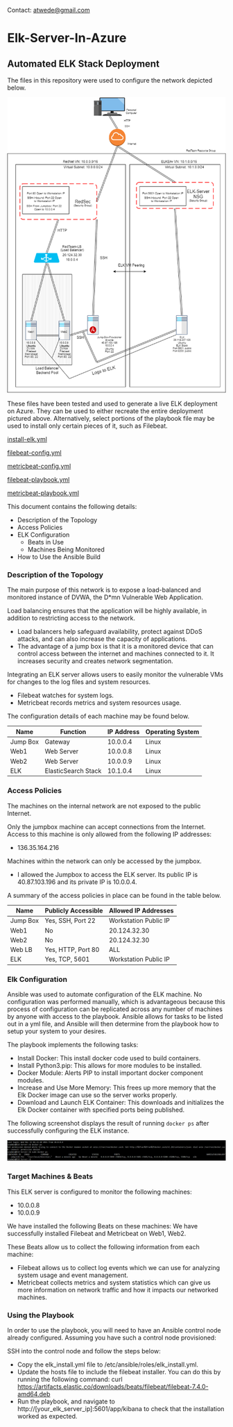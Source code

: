 Contact: atwede@gmail.com

# Elk-Server-In-Azure
## Automated ELK Stack Deployment

The files in this repository were used to configure the network depicted below.

<img src="https://github.com/atwede/Elk-Server-In-Azure/blob/main/Diagrams/Azure%20Network%20Diagram.png" alt="Network">

These files have been tested and used to generate a live ELK deployment on Azure. They can be used to either recreate the entire deployment pictured above. Alternatively, select portions of the playbook file may be used to install only certain pieces of it, such as Filebeat.

[install-elk.yml](https://github.com/atwede/Elk-Server-In-Azure/blob/main/Ansible/install-elk.yml)

[filebeat-config.yml](https://github.com/atwede/Elk-Server-In-Azure/blob/main/Ansible/filebeat-config.yml)

[metricbeat-config.yml](https://github.com/atwede/Elk-Server-In-Azure/blob/main/Ansible/metricbeat-config.yml)

[filebeat-playbook.yml](https://github.com/atwede/Elk-Server-In-Azure/blob/main/Ansible/filebeat-playbook.yml)

[metricbeat-playbook.yml](https://github.com/atwede/Elk-Server-In-Azure/blob/main/Ansible/metricbeat-playbook.yml)

This document contains the following details:
- Description of the Topology
- Access Policies
- ELK Configuration
  - Beats in Use
  - Machines Being Monitored
- How to Use the Ansible Build

### Description of the Topology

The main purpose of this network is to expose a load-balanced and monitored instance of DVWA, the D*mn Vulnerable Web Application.

Load balancing ensures that the application will be highly available, in addition to restricting access to the network.
- Load balancers help safeguard availability, protect against DDoS attacks, and can also increase the capacity of applications.
- The advantage of a jump box is that it is a monitored device that can control access between the internet and machines connected to it. It increases security and creates network segmentation.

Integrating an ELK server allows users to easily monitor the vulnerable VMs for changes to the log files and system resources.
- Filebeat watches for system logs.
- Metricbeat records metrics and system resources usage.

The configuration details of each machine may be found below.

| Name     | Function            | IP Address | Operating System |
|----------|---------------------|------------|------------------|
| Jump Box | Gateway             | 10.0.0.4   | Linux            |
| Web1     | Web Server          | 10.0.0.8   | Linux            |
| Web2     | Web Server          | 10.0.0.9   | Linux            |
| ELK      | ElasticSearch Stack | 10.1.0.4   | Linux            |

### Access Policies

The machines on the internal network are not exposed to the public Internet. 

Only the jumpbox machine can accept connections from the Internet. Access to this machine is only allowed from the following IP addresses:
- 136.35.164.216

Machines within the network can only be accessed by the jumpbox.
- I allowed the Jumpbox to access the ELK server. Its public IP is 40.87.103.196 and its private IP is 10.0.0.4.

A summary of the access policies in place can be found in the table below.

| Name     | Publicly Accessible | Allowed IP Addresses  |
|----------|---------------------|-----------------------|
| Jump Box | Yes, SSH, Port 22   | Workstation Public IP |
| Web1     | No                  | 20.124.32.30          |
| Web2     | No                  | 20.124.32.30          |
| Web LB   | Yes, HTTP, Port 80  | ALL                   |
| ELK      | Yes, TCP, 5601      | Workstation Public IP |

### Elk Configuration

Ansible was used to automate configuration of the ELK machine. No configuration was performed manually, which is advantageous because this process of configuration can be replicated across any number of machines by anyone with access to the playbook. Ansible
allows for tasks to be listed out in a yml file, and Ansible will then determine from the playbook how to setup your system to your desires.

The playbook implements the following tasks:
- Install Docker: This install docker code used to build containers.
- Install Python3.pip: This allows for more modules to be installed.
- Docker Module: Alerts PIP to install important docker component modules.
- Increase and Use More Memory: This frees up more memory that the Elk Docker image can use so the server works properly. 
- Download and Launch ELK Container: This downloads and initializes the Elk Docker container with specified ports being published.

The following screenshot displays the result of running `docker ps` after successfully configuring the ELK instance.

<img src="https://github.com/atwede/Elk-Server-In-Azure/blob/main/Images/ELK-Server%20container.PNG" alt="Container">

### Target Machines & Beats
This ELK server is configured to monitor the following machines:
- 10.0.0.8
- 10.0.0.9

We have installed the following Beats on these machines:
 We have successfully installed Filebeat and Metricbeat on Web1, Web2.

These Beats allow us to collect the following information from each machine:
- Filebeat allows us to collect log events which we can use for analyzing system usage and event management.
- Metricbeat collects metrics and system statistics which can give us more information on network traffic and how it impacts our networked machines.

### Using the Playbook
In order to use the playbook, you will need to have an Ansible control node already configured. Assuming you have such a control node provisioned: 

SSH into the control node and follow the steps below:
- Copy the elk_install.yml file to /etc/ansible/roles/elk_install.yml.
- Update the hosts file to include the filebeat installer. You can do this by running the following command:
  curl  https://artifacts.elastic.co/downloads/beats/filebeat/filebeat-7.4.0-amd64.deb
- Run the playbook, and navigate to http://[your_elk_server_ip]:5601/app/kibana to check that the installation worked as expected.
